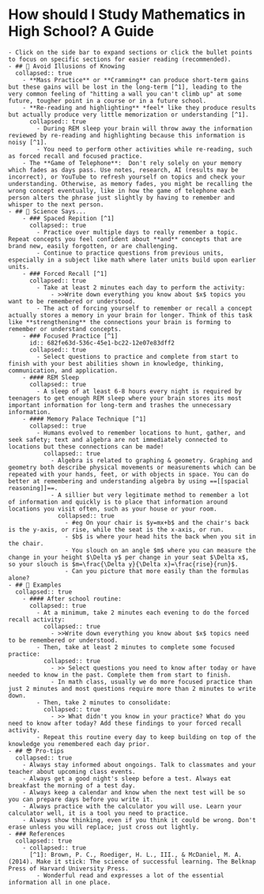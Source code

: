 # How should I Study Mathematics in High School? A Guide
	- Click on the side bar to expand sections or click the bullet points to focus on specific sections for easier reading (recommended).
	- ## 👻 Avoid Illusions of Knowing
	  collapsed:: true
		- **Mass Practice** or **Cramming** can produce short-term gains but these gains will be lost in the long-term [^1], leading to the very common feeling of "hitting a wall you can't climb up" at some future, tougher point in a course or in a future school.
		- **Re-reading and highlighting** *feel* like they produce results but actually produce very little memorization or understanding [^1].
		  collapsed:: true
			- During REM sleep your brain will throw away the information reviewed by re-reading and highlighting because this information is noisy [^1].
			- You need to perform other activities while re-reading, such as forced recall and focused practice.
		- The **Game of Telephone**:  Don't rely solely on your memory which fades as days pass. Use notes, research, AI (results may be incorrect), or YouTube to refresh yourself on topics and check your understanding. Otherwise, as memory fades, you might be recalling the wrong concept eventually, like in how the game of telephone each person alters the phrase just slightly by having to remember and whisper to the next person.
	- ## 🧪 Science Says...
		- ### Spaced Repition [^1]
		  collapsed:: true
			- Practice over multiple days to really remember a topic. Repeat concepts you feel confident about **and** concepts that are brand new, easily forgotten, or are challenging.
			- Continue to practice questions from previous units, especially in a subject like math where later units build upon earlier units.
		- ### Forced Recall [^1]
		  collapsed:: true
			- Take at least 2 minutes each day to perform the activity:
				- >>Write down everything you know about $x$ topics you want to be remembered or understood.
			- The act of forcing yourself to remember or recall a concept actually stores a memory in your brain for longer. Think of this task like **strengthening** the connections your brain is forming to remember or understand concepts.
		- ### Focused Practice [^1]
		  id:: 682fe63d-536c-45e1-bc22-12e07e83dff2
		  collapsed:: true
			- Select questions to practice and complete from start to finish with your best abilities shown in knowledge, thinking, communication, and application.
		- #### REM Sleep
		  collapsed:: true
			- A sleep of at least 6-8 hours every night is required by teenagers to get enough REM sleep where your brain stores its most important information for long-term and trashes the unnecessary information.
		- #### Memory Palace Technique [^1]
		  collapsed:: true
			- Humans evolved to remember locations to hunt, gather, and seek safety; text and algebra are not immediately connected to locations but these connections can be made!
			  collapsed:: true
				- Algebra is related to graphing & geometry. Graphing and geometry both describe physical movements or measurements which can be repeated with your hands, feet, or with objects in space. You can do better at remembering and understanding algebra by using ==[[spacial reasoning]]==.
				- A sillier but very legitimate method to remember a lot of information and quickly is to place that information around locations you visit often, such as your house or your room.
				  collapsed:: true
					- #eg On your chair is $y=mx+b$ and the chair's back is the y-axis, or rise, while the seat is the x-axis, or run.
					- $b$ is where your head hits the back when you sit in the chair.
					- You slouch on an angle $m$ where you can measure the change in your height $\Delta y$ per change in your seat $\Delta x$, so your slouch is $m=\frac{\Delta y}{\Delta x}=\frac{rise}{run}$.
					- Can you picture that more easily than the formulas alone?
	- ## 🦙 Examples
	  collapsed:: true
		- #### After school routine:
		  collapsed:: true
			- At a minimum, take 2 minutes each evening to do the forced recall activity:
			  collapsed:: true
				- >>Write down everything you know about $x$ topics need to be remembered or understood.
			- Then, take at least 2 minutes to complete some focused practice:
			  collapsed:: true
				- >> Select questions you need to know after today or have needed to know in the past. Complete them from start to finish.
				- In math class, usually we do more focused practice than just 2 minutes and most questions require more than 2 minutes to write down.
			- Then, take 2 minutes to consolidate:
			  collapsed:: true
				- >> What didn't you know in your practice? What do you need to know after today? Add these findings to your forced recall activity.
			- Repeat this routine every day to keep building on top of the knowledge you remembered each day prior.
	- ## 😎 Pro-tips
	  collapsed:: true
		- Always stay informed about ongoings. Talk to classmates and your teacher about upcoming class events.
		- Always get a good night's sleep before a test. Always eat breakfast the morning of a test day.
		- Always keep a calendar and know when the next test will be so you can prepare days before you write it.
		- Always practice with the calculator you will use. Learn your calculator well, it is a tool you need to practice.
		- Always show thinking, even if you think it could be wrong. Don't erase unless you will replace; just cross out lightly.
	- ### References
	  collapsed:: true
		- collapsed:: true
		  [^1]: Brown, P. C., Roediger, H. L., III., & McDaniel, M. A. (2014). Make it stick: The science of successful learning. The Belknap Press of Harvard University Press.
			- Wonderful read and expresses a lot of the essential information all in one place.